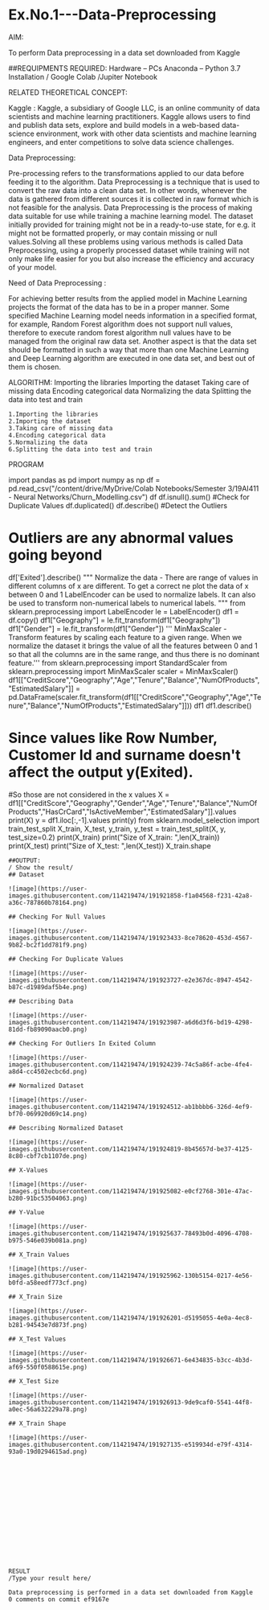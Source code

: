 # Ex.No.1---Data-Preprocessing
 AIM:

To perform Data preprocessing in a data set downloaded from Kaggle

##REQUIPMENTS REQUIRED:
Hardware – PCs
Anaconda – Python 3.7 Installation / Google Colab /Jupiter Notebook

 RELATED THEORETICAL CONCEPT:

Kaggle :
Kaggle, a subsidiary of Google LLC, is an online community of data scientists and machine learning practitioners. Kaggle allows users to find and publish data sets, explore and build models in a web-based data-science environment, work with other data scientists and machine learning engineers, and enter competitions to solve data science challenges.

Data Preprocessing:

Pre-processing refers to the transformations applied to our data before feeding it to the algorithm. Data Preprocessing is a technique that is used to convert the raw data into a clean data set. In other words, whenever the data is gathered from different sources it is collected in raw format which is not feasible for the analysis.
Data Preprocessing is the process of making data suitable for use while training a machine learning model. The dataset initially provided for training might not be in a ready-to-use state, for e.g. it might not be formatted properly, or may contain missing or null values.Solving all these problems using various methods is called Data Preprocessing, using a properly processed dataset while training will not only make life easier for you but also increase the efficiency and accuracy of your model.

Need of Data Preprocessing :

For achieving better results from the applied model in Machine Learning projects the format of the data has to be in a proper manner. Some specified Machine Learning model needs information in a specified format, for example, Random Forest algorithm does not support null values, therefore to execute random forest algorithm null values have to be managed from the original raw data set.
Another aspect is that the data set should be formatted in such a way that more than one Machine Learning and Deep Learning algorithm are executed in one data set, and best out of them is chosen.


ALGORITHM:
Importing the libraries
Importing the dataset
Taking care of missing data
Encoding categorical data
Normalizing the data
Splitting the data into test and train

```
1.Importing the libraries
2.Importing the dataset
3.Taking care of missing data
4.Encoding categorical data
5.Normalizing the data
6.Splitting the data into test and train
```
PROGRAM

import pandas as pd
import numpy as np
df = pd.read_csv("/content/drive/MyDrive/Colab Notebooks/Semester 3/19AI411 - Neural Networks/Churn_Modelling.csv")
df
df.isnull().sum()
#Check for Duplicate Values
df.duplicated()
df.describe()
#Detect the Outliers
# Outliers are any abnormal values going beyond
df['Exited'].describe()
""" Normalize the data - There are range of values in different columns of x are different. 
To get a correct ne plot the data of x between 0 and 1 
LabelEncoder can be used to normalize labels.
It can also be used to transform non-numerical labels to numerical labels.
"""
from sklearn.preprocessing import LabelEncoder
le = LabelEncoder()
df1 = df.copy()
df1["Geography"] = le.fit_transform(df1["Geography"])
df1["Gender"] = le.fit_transform(df1["Gender"])
'''
MinMaxScaler - Transform features by scaling each feature to a given range. 
When we normalize the dataset it brings the value of all the features between 0 and 1 so that all the columns are in the same range, and thus there is no dominant feature.'''
from sklearn.preprocessing import StandardScaler
from sklearn.preprocessing import MinMaxScaler
scaler = MinMaxScaler()
df1[["CreditScore","Geography","Age","Tenure","Balance","NumOfProducts","EstimatedSalary"]] = pd.DataFrame(scaler.fit_transform(df1[["CreditScore","Geography","Age","Tenure","Balance","NumOfProducts","EstimatedSalary"]]))
df1
df1.describe()
# Since values like Row Number, Customer Id and surname  doesn't affect the output y(Exited).
#So those are not considered in the x values
X = df1[["CreditScore","Geography","Gender","Age","Tenure","Balance","NumOfProducts","HasCrCard","IsActiveMember","EstimatedSalary"]].values
print(X)
y = df1.iloc[:,-1].values
print(y)
from sklearn.model_selection import train_test_split
X_train, X_test, y_train, y_test = train_test_split(X, y, test_size=0.2)
print(X_train)
print("Size of X_train: ",len(X_train))
print(X_test)
print("Size of X_test: ",len(X_test))
X_train.shape
```
##OUTPUT:
/ Show the result/
## Dataset

![image](https://user-images.githubusercontent.com/114219474/191921858-f1a04568-f231-42a8-a36c-787860b78164.png)

## Checking For Null Values

![image](https://user-images.githubusercontent.com/114219474/191923433-8ce78620-453d-4567-9b82-bc2f1dd781f9.png)

## Checking For Duplicate Values

![image](https://user-images.githubusercontent.com/114219474/191923727-e2e367dc-8947-4542-b87c-d1989daf5b4e.png)

## Describing Data

![image](https://user-images.githubusercontent.com/114219474/191923987-a6d6d3f6-bd19-4298-81dd-fb89090aacb0.png)

## Checking For Outliers In Exited Column

![image](https://user-images.githubusercontent.com/114219474/191924239-74c5a86f-acbe-4fe4-a8d4-cc4502ecbc6d.png)

## Normalized Dataset

![image](https://user-images.githubusercontent.com/114219474/191924512-ab1bbbb6-326d-4ef9-bf70-069920d69c14.png)

## Describing Normalized Dataset

![image](https://user-images.githubusercontent.com/114219474/191924819-8b45657d-be37-4125-8c80-cbf7cb1107de.png)

## X-Values

![image](https://user-images.githubusercontent.com/114219474/191925082-e0cf2768-301e-47ac-b280-91bc53504063.png)

## Y-Value

![image](https://user-images.githubusercontent.com/114219474/191925637-78493b0d-4096-4708-b975-546e039b081a.png)

## X_Train Values

![image](https://user-images.githubusercontent.com/114219474/191925962-130b5154-0217-4e56-b0fd-a58eedf773cf.png)

## X_Train Size

![image](https://user-images.githubusercontent.com/114219474/191926201-d5195055-4e0a-4ec8-b281-94543e7d873f.png)

## X_Test Values

![image](https://user-images.githubusercontent.com/114219474/191926671-6e434835-b3cc-4b3d-af69-550f0588615e.png)

## X_Test Size

![image](https://user-images.githubusercontent.com/114219474/191926913-9de9caf0-5541-44f8-a0ec-56a632229a78.png)

## X_Train Shape

![image](https://user-images.githubusercontent.com/114219474/191927135-e519934d-e79f-4314-93a0-19d0294615ad.png)
















RESULT
/Type your result here/

Data preprocessing is performed in a data set downloaded from Kaggle
0 comments on commit ef9167e
